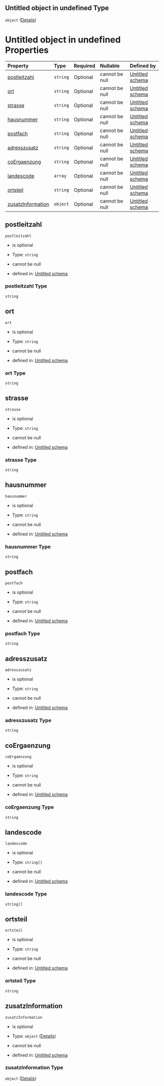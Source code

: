## Untitled object in undefined Type

`object` ([Details](adresse.md))

# Untitled object in undefined Properties

| Property                                | Type     | Required | Nullable       | Defined by                                                                                                                                  |
| :-------------------------------------- | :------- | :------- | :------------- | :------------------------------------------------------------------------------------------------------------------------------------------ |
| [postleitzahl](#postleitzahl)           | `string` | Optional | cannot be null | [Untitled schema](adresse-properties-postleitzahl.md "https://conuti.de/bo4e/schemas/v1/com/Adresse#/properties/postleitzahl")              |
| [ort](#ort)                             | `string` | Optional | cannot be null | [Untitled schema](adresse-properties-ort.md "https://conuti.de/bo4e/schemas/v1/com/Adresse#/properties/ort")                                |
| [strasse](#strasse)                     | `string` | Optional | cannot be null | [Untitled schema](adresse-properties-strasse.md "https://conuti.de/bo4e/schemas/v1/com/Adresse#/properties/strasse")                        |
| [hausnummer](#hausnummer)               | `string` | Optional | cannot be null | [Untitled schema](adresse-properties-hausnummer.md "https://conuti.de/bo4e/schemas/v1/com/Adresse#/properties/hausnummer")                  |
| [postfach](#postfach)                   | `string` | Optional | cannot be null | [Untitled schema](adresse-properties-postfach.md "https://conuti.de/bo4e/schemas/v1/com/Adresse#/properties/postfach")                      |
| [adresszusatz](#adresszusatz)           | `string` | Optional | cannot be null | [Untitled schema](adresse-properties-adresszusatz.md "https://conuti.de/bo4e/schemas/v1/com/Adresse#/properties/adresszusatz")              |
| [coErgaenzung](#coergaenzung)           | `string` | Optional | cannot be null | [Untitled schema](adresse-properties-coergaenzung.md "https://conuti.de/bo4e/schemas/v1/com/Adresse#/properties/coErgaenzung")              |
| [landescode](#landescode)               | `array`  | Optional | cannot be null | [Untitled schema](landescode.md "https://conuti.de/bo4e/schemas/v1/enum/Landescode#/properties/landescode")                                 |
| [ortsteil](#ortsteil)                   | `string` | Optional | cannot be null | [Untitled schema](adresse-properties-ortsteil.md "https://conuti.de/bo4e/schemas/v1/com/Adresse#/properties/ortsteil")                      |
| [zusatzInformation](#zusatzinformation) | `object` | Optional | cannot be null | [Untitled schema](adresszusatzinformation.md "https://conuti.de/bo4e/schemas/v1/com/AdresszusatzInformation#/properties/zusatzInformation") |

## postleitzahl



`postleitzahl`

*   is optional

*   Type: `string`

*   cannot be null

*   defined in: [Untitled schema](adresse-properties-postleitzahl.md "https://conuti.de/bo4e/schemas/v1/com/Adresse#/properties/postleitzahl")

### postleitzahl Type

`string`

## ort



`ort`

*   is optional

*   Type: `string`

*   cannot be null

*   defined in: [Untitled schema](adresse-properties-ort.md "https://conuti.de/bo4e/schemas/v1/com/Adresse#/properties/ort")

### ort Type

`string`

## strasse



`strasse`

*   is optional

*   Type: `string`

*   cannot be null

*   defined in: [Untitled schema](adresse-properties-strasse.md "https://conuti.de/bo4e/schemas/v1/com/Adresse#/properties/strasse")

### strasse Type

`string`

## hausnummer



`hausnummer`

*   is optional

*   Type: `string`

*   cannot be null

*   defined in: [Untitled schema](adresse-properties-hausnummer.md "https://conuti.de/bo4e/schemas/v1/com/Adresse#/properties/hausnummer")

### hausnummer Type

`string`

## postfach



`postfach`

*   is optional

*   Type: `string`

*   cannot be null

*   defined in: [Untitled schema](adresse-properties-postfach.md "https://conuti.de/bo4e/schemas/v1/com/Adresse#/properties/postfach")

### postfach Type

`string`

## adresszusatz



`adresszusatz`

*   is optional

*   Type: `string`

*   cannot be null

*   defined in: [Untitled schema](adresse-properties-adresszusatz.md "https://conuti.de/bo4e/schemas/v1/com/Adresse#/properties/adresszusatz")

### adresszusatz Type

`string`

## coErgaenzung



`coErgaenzung`

*   is optional

*   Type: `string`

*   cannot be null

*   defined in: [Untitled schema](adresse-properties-coergaenzung.md "https://conuti.de/bo4e/schemas/v1/com/Adresse#/properties/coErgaenzung")

### coErgaenzung Type

`string`

## landescode



`landescode`

*   is optional

*   Type: `string[]`

*   cannot be null

*   defined in: [Untitled schema](landescode.md "https://conuti.de/bo4e/schemas/v1/enum/Landescode#/properties/landescode")

### landescode Type

`string[]`

## ortsteil



`ortsteil`

*   is optional

*   Type: `string`

*   cannot be null

*   defined in: [Untitled schema](adresse-properties-ortsteil.md "https://conuti.de/bo4e/schemas/v1/com/Adresse#/properties/ortsteil")

### ortsteil Type

`string`

## zusatzInformation



`zusatzInformation`

*   is optional

*   Type: `object` ([Details](adresszusatzinformation.md))

*   cannot be null

*   defined in: [Untitled schema](adresszusatzinformation.md "https://conuti.de/bo4e/schemas/v1/com/AdresszusatzInformation#/properties/zusatzInformation")

### zusatzInformation Type

`object` ([Details](adresszusatzinformation.md))

